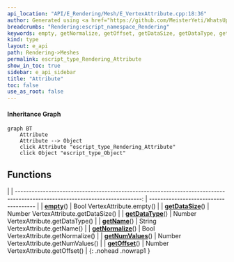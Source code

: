 ```yaml
---
api_location: "API/E_Rendering/Mesh/E_VertexAttribute.cpp:18:36"
author: Generated using <a href="https://github.com/MeisterYeti/WhatsUpDoc">WhatsUpDoc</a>
breadcrumbs: "Rendering:escript_namespace_Rendering"
keywords: empty, getNormalize, getOffset, getDataSize, getDataType, getNumValues, getName
kind: type
layout: e_api
path: Rendering->Meshes
permalink: escript_type_Rendering_Attribute
show_in_toc: true
sidebar: e_api_sidebar
title: "Attribute"
toc: false
use_as_root: false
---
```


#### Inheritance Graph

```mermaid
graph BT
	Attribute
	Attribute --> Object
	click Attribute "escript_type_Rendering_Attribute"
	click Object "escript_type_Object"
```

## Functions

|
| ---------------------------------------------------------------------------------------------------------------------------: | ------------------------------------- | 
| **[empty](classRendering_1_1VertexAttribute#classRendering_1_1VertexAttribute_1aa6d213ccda3f1952e4109c201338c5d3)**()        | Bool VertexAttribute.empty()          | 
| **[getDataSize](classRendering_1_1VertexAttribute#classRendering_1_1VertexAttribute_1a6964e6fcc905577804cb5c9a39d78d53)**()  | Number VertexAttribute.getDataSize()  | 
| **[getDataType](classRendering_1_1VertexAttribute#classRendering_1_1VertexAttribute_1ae1ab4b2110802f19f24ed77adc7940be)**()  | Number VertexAttribute.getDataType()  | 
| **[getName](classRendering_1_1VertexAttribute#classRendering_1_1VertexAttribute_1ac3c322026421e1f44f265e0d7ad2495a)**()      | String VertexAttribute.getName()      | 
| **[getNormalize](classRendering_1_1VertexAttribute#classRendering_1_1VertexAttribute_1ad8c84474cf4f19f6ca1735051bf252fe)**() | Bool VertexAttribute.getNormalize()   | 
| **[getNumValues](classRendering_1_1VertexAttribute#classRendering_1_1VertexAttribute_1a38e3c6aae161a409fd7dcc13b3f87d68)**() | Number VertexAttribute.getNumValues() | 
| **[getOffset](classRendering_1_1VertexAttribute#classRendering_1_1VertexAttribute_1aa7c1cffb0f8cd8b13beb9e85feb7fc6b)**()    | Number VertexAttribute.getOffset()    | 
{: .nohead .nowrap1 }


